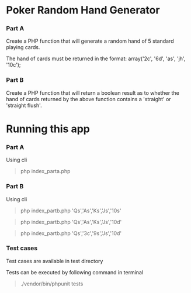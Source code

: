 # Poker Random Hand Generator

### Part A

Create a PHP function that will generate a random hand of 5 standard playing cards.

The hand of cards must be returned in the format: array('2c', '6d', 'as', 'jh', '10c');

### Part B

Create a PHP function that will return a boolean result as to whether the hand of cards
returned by the above function contains a 'straight' or 'straight flush'.

# Running this app

### Part A

Using cli

> php index_parta.php


### Part B

Using cli

> php index_partb.php 'Qs','As','Ks','Js','10s'

> php index_partb.php 'Qs','As','Ks','Js','10d'

> php index_partb.php 'Qs','3c','9s','Js','10d'


### Test cases

Test cases are available in test directory

Tests can be executed by following command in terminal

> ./vendor/bin/phpunit tests